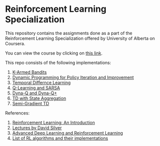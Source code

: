 # Reinforcement Learning Specialization
This repository contains the assignments done as a part of the Reinforcement Learning Specialization offered by University of Alberta on Coursera.

You can view the course by clicking on [this link](https://www.coursera.org/specializations/reinforcement-learning).

This repo consists of the following implementations:
1. [K-Armed Bandits](Fundamentals%20of%20Reinforcement%20Learning/Week%201/Bandits-Assignment1.ipynb)
2. [Dynamic Programming for Policy Iteration and Improvement](Fundamentals%20of%20Reinforcement%20Learning/Week%204)
3. [Temporal Differnce Learning](Sample-based%20Learning%20Methods/Week%203)
4. [Q-Learning and SARSA](Sample-based%20Learning%20Methods/Week%204)
5. [Dyna-Q and Dyna-Q+](Sample-based%20Learning%20Methods/Week%205)
6. [TD with State Aggregation](Prediction%20and%20Control%20with%20Function%20Approximation/Week%201)
7. [Semi-Gradient TD](Prediction%20and%20Control%20with%20Function%20Approximation/Week%202)


References:
1. [Reinforcement Learning: An Introduction](https://d3c33hcgiwev3.cloudfront.net/Ph9QFZnEEemRfw7JJ0OZYA_808e8e7d9a544e1eb31ad11069d45dc4_RLbook2018.pdf?Expires=1575936000&Signature=ITlfkj5XdcfV2h5WDba8mSfYdKkf-WbOBN4KSXLEEGh2rYXN2FTgscUVyxLus9sXZBiPIwPwmE5KVQwwWcYzrT9mxdoIrg3Ywtyehb-~PPP7OL0WvL89xj6I7V3vgLZLYMi3nfi0YW~zug9zlfZ0pQJbrXdubrJPg170pWYtoco_&Key-Pair-Id=APKAJLTNE6QMUY6HBC5A)
2. [Lectures by David Silver](https://www.youtube.com/playlist?list=PLqYmG7hTraZDM-OYHWgPebj2MfCFzFObQ)
3. [Advanced Deep Learning and Reinforcement Learning](https://www.youtube.com/playlist?list=PLqYmG7hTraZDNJre23vqCGIVpfZ_K2RZs)
4. [List of RL algorithms and their implementations](https://github.com/dennybritz/reinforcement-learning)
